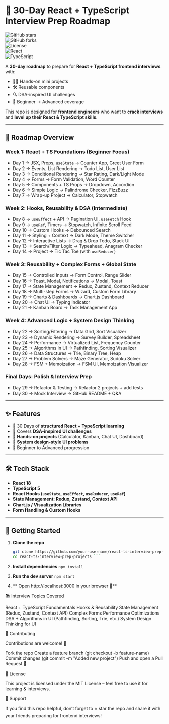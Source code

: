 # 🚀 30-Day React + TypeScript Interview Prep Roadmap  

![GitHub stars](https://img.shields.io/github/stars/your-username/react-ts-interview-prep-projects?style=social)  
![GitHub forks](https://img.shields.io/github/forks/your-username/react-ts-interview-prep-projects?style=social)  
![License](https://img.shields.io/badge/license-MIT-green)  
![React](https://img.shields.io/badge/React-18-blue?logo=react)  
![TypeScript](https://img.shields.io/badge/TypeScript-5-blue?logo=typescript)  

A **30-day roadmap** to prepare for **React + TypeScript frontend interviews** with:  
- 🧑‍💻 Hands-on mini projects  
- 🛠️ Reusable components  
- 🔍 DSA-inspired UI challenges  
- 🎯 Beginner → Advanced coverage  

This repo is designed for **frontend engineers** who want to **crack interviews** and **level up their React & TypeScript skills**.  

---

## 📅 Roadmap Overview  

### Week 1: React + TS Foundations (Beginner Focus)
- Day 1 → JSX, Props, `useState` → Counter App, Greet User Form  
- Day 2 → Events, List Rendering → Todo List, User List  
- Day 3 → Conditional Rendering → Star Rating, Dark/Light Mode  
- Day 4 → Forms → Form Validation, Word Counter  
- Day 5 → Components + TS Props → Dropdown, Accordion  
- Day 6 → Simple Logic → Palindrome Checker, FizzBuzz  
- Day 7 → Wrap-up Project → Calculator, Stopwatch  

### Week 2: Hooks, Reusability & DSA (Intermediate)
- Day 8 → `useEffect` + API → Pagination UI, `useFetch` Hook  
- Day 9 → `useRef`, Timers → Stopwatch, Infinite Scroll Feed  
- Day 10 → Custom Hooks → Debounced Search  
- Day 11 → Styling + Context → Dark Mode, Theme Switcher  
- Day 12 → Interactive Lists → Drag & Drop Todo, Stack UI  
- Day 13 → Search/Filter Logic → Typeahead, Anagram Checker  
- Day 14 → Project → Tic Tac Toe (with `useReducer`)  

### Week 3: Reusability + Complex Forms + Global State
- Day 15 → Controlled Inputs → Form Control, Range Slider  
- Day 16 → Toast, Modal, Notifications → Modal, Toast  
- Day 17 → State Management → Redux, Zustand, Context Reducer  
- Day 18 → Multi-step Forms → Wizard, Custom Form Library  
- Day 19 → Charts & Dashboards → Chart.js Dashboard  
- Day 20 → Chat UI → Typing Indicator  
- Day 21 → Kanban Board → Task Management App  

### Week 4: Advanced Logic + System Design Thinking
- Day 22 → Sorting/Filtering → Data Grid, Sort Visualizer  
- Day 23 → Dynamic Rendering → Survey Builder, Spreadsheet  
- Day 24 → Performance → Virtualized List, Frequency Counter  
- Day 25 → Algorithms in UI → Pathfinding, Sorting Visualizer  
- Day 26 → Data Structures → Trie, Binary Tree, Heap  
- Day 27 → Problem Solvers → Maze Generator, Sudoku Solver  
- Day 28 → FSM + Memoization → FSM UI, Memoization Visualizer  

### Final Days: Polish & Interview Prep
- Day 29 → Refactor & Testing → Refactor 2 projects + add tests  
- Day 30 → Mock Interview → GitHub README + Q&A  

---

## ✨ Features
- 🔹 30 Days of **structured React + TypeScript learning**  
- 🔹 Covers **DSA-inspired UI challenges**  
- 🔹 **Hands-on projects** (Calculator, Kanban, Chat UI, Dashboard)  
- 🔹 **System design-style UI problems**  
- 🔹 Beginner to Advanced progression  

---

## 🛠️ Tech Stack
- **React 18**  
- **TypeScript 5**  
- **React Hooks (`useState`, `useEffect`, `useReducer`, `useRef`)**  
- **State Management: Redux, Zustand, Context API**  
- **Chart.js / Visualization Libraries**  
- **Form Handling & Custom Hooks**  

---

## 🚀 Getting Started  

1. **Clone the repo**
   ```bash
   git clone https://github.com/your-username/react-ts-interview-prep-projects.git
   cd react-ts-interview-prep-projects ```
2. **Install dependencies**
  ```npm install ```

3. **Run the dev server**
  ```npm start ```

4. ** Open http://localhost:3000 in your browser 🎉**


📚 Interview Topics Covered

React + TypeScript Fundamentals
Hooks & Reusability
State Management (Redux, Zustand, Context API)
Complex Forms
Performance Optimizations
DSA + Algorithms in UI (Pathfinding, Sorting, Trie, etc.)
System Design Thinking for UI

🤝 Contributing

Contributions are welcome! 🚀

Fork the repo
Create a feature branch (git checkout -b feature-name)
Commit changes (git commit -m "Added new project")
Push and open a Pull Request 🎉

📜 License

This project is licensed under the MIT License – feel free to use it for learning & interviews.

🌟 Support

If you find this repo helpful, don’t forget to ⭐ star the repo and share it with your friends preparing for frontend interviews!
